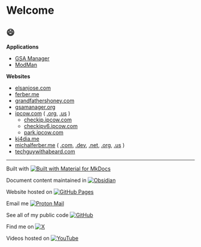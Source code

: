 # Welcome

## :smile:

**Applications**

- [GSA Manager](https://wiki.michalferber.me/Applications/GSA%20Manager/)
- [ModMan](https://wiki.michalferber.me/Applications/ModMan/)

**Websites**

- [elsanjose.com](https://elsanjose.com)
- [ferber.me](https://ferber.me)
- [grandfathershoney.com](https://grandfathershoney.com)
- [gsamanager.org](https://gsamanager.org)
- [ipcow.com](https://ipcow.com) ( [.org](https://ipcow.org), [.us](https://ipcow.us) )
	- [checkip.ipcow.com](https://checkip.ipcow.com)
	- [checkipv6.ipcow.com](https://checkipv6.ipcow.com)
	- [park.ipcow.com](https://park.ipcow.com)
- [kj4dia.me](https://kj4dia.me)
- [michalferber.me](https://michalferber.me) ( [.com](https://michalferber.com), [.dev](https://michalferber.dev), [.net](https://michalferber.net), [.org](https://michalferber.org), [.us](https://michalferber.us) )
- [techguywithabeard.com](https://techguywithabeard.com)

---

Built with [![Built with Material for MkDocs](https://img.shields.io/badge/Material_for_MkDocs-526CFE?style=for-the-badge&logo=MaterialForMkDocs&logoColor=white)](https://squidfunk.github.io/mkdocs-material/)

Document content maintained in [![Obsidian](https://img.shields.io/badge/Obsidian-%23483699.svg?&logo=obsidian&logoColor=white)](https://obsidian.md/)

Website hosted on [![GitHub Pages](https://img.shields.io/badge/GitHub%20Pages-121013?logo=github&logoColor=white)](https://docs.github.com/en/pages)

Email me [![Proton Mail](https://img.shields.io/badge/Proton%20Mail-6D4AFF?logo=protonmail&logoColor=fff)](mailto:michal@techguywithabeard.com)

See all of my public code [![GitHub](https://img.shields.io/badge/GitHub-%23121011.svg?logo=github&logoColor=white)](https://github.com/MichalAFerber/)

Find me on [![X](https://img.shields.io/badge/X-%23000000.svg?logo=X&logoColor=white)](https://x.com/MichalAFerber)

Videos hosted on [![YouTube](https://img.shields.io/badge/YouTube-%23FF0000.svg?logo=YouTube&logoColor=white)](https://www.youtube.com/@MichalAFerber)